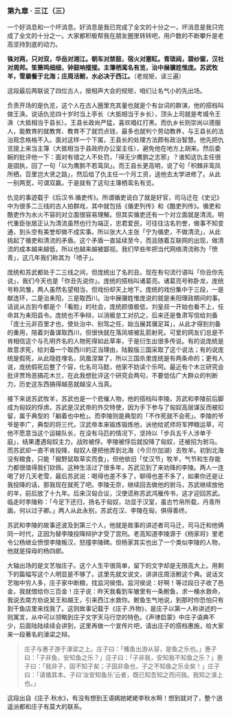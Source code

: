 ### 第九章 · 三江（三）

一个好消息和一个坏消息。好消息是我已完成了全文的十分之一，坏消息是我只完成了全文的十分之一。大家都积极帮我在朋友圈里转转吧，用户数的不断攀升是老高坚持到底的动力。

**铢对两，只对双，华岳对湘江。朝车对禁鼓，宿火对塞缸。青琐闼，碧纱窗，汉社对周邦。笙箫鸣细细，钟鼓响摐摐。主簿栖鸾名有览，治中展骥姓惟庞。苏武牧羊，雪屡餐于北海；庄周活鲋，水必决于西江。**（老规矩，读三遍）

这段最后两联说了四位古人，按相声大会的规矩，咱们让名气小的先出场。

负责开场的是仇览，这个人在古人圈里充其量也就是个有台词的群演，他的搭档叫做王涣。说话仇览四十岁时当上亭长（大抵相当于乡长），顶头上司就是考城令王涣（大抵相当于县长）。王县长政尚严猛，喜欢唱红打黑。而仇乡长则崇尚以德服人，能教育的就教育、教育不了就罚点钱，最多也就判个劳动教养，与王县长的法治观念格格不入。面对这样一个下属，王县长的处理方法颇有政治智慧。他先把仇览提上来当主簿（大抵相当于县政府办公室主任），避免他在地方上胡来。然后委婉的批评他一下：面对有错之人不处罚，「得无少鹰鹯之志邪」？谁知这仇主任很是固执，回了一句「以为鹰鹯不若鸾凤」。而王县长更高明，说了句「枳棘非鸾凤所栖，百里岂大贤之路」，然后给了仇主任一个月工资，送他去太学进修了。从此一别两宽，可谓双赢。于是就有了这句主簿栖鸾名有览。

仇览的事迹载于《后汉书.循吏传》。所谓循吏说白了就是好官，司马迁在《史记》中为很多二三线的古人拍群戏，其中就包括《循吏列传》和《酷吏列传》。循吏和酷吏作为水火不容的对立面很容易理解。但其实循吏还有一个对立面就是清流。明代重臣张居正认为清流虽然也行为端正，忠君爱民，可往往沽名钓誉，做事不知变通，到头空有美誉却做不成实事。所以张大人主张「宁为循吏，不做清流」，从此挑起了循吏和清流的矛盾。这个矛盾一直延续至今，而且随着互联网的出现，做清流的成本越来越低，所以也越来越被鄙视。我们早些年把当代网络清流称为「愤青」，这几年我们称其为「喷子」。

庞统和苏武都处于二三线之间，但庞统出了名的丑。现在有句流行语叫「你丑你先说」，我们今天也是「你丑先说你」。庞统的搭档叫诸葛亮。诸葛亮号称卧龙，庞统号称凤雏，两人虽然名望相当，但戏份却天上地下。庞统的戏份集中于三段，一是献连环，二是治耒阳，三是取西川。治中展骥姓惟庞说的就是耒阳理政期间的事。话说从古到今都是个「看脸」的社会，庞统颜值极低，刘皇叔一开始也看不上，任命其为耒阳县令。庞统也不争辩，以消极怠工对抗之，后来还是鲁肃写信给刘备「庞士元非百里才也，使处治中、别驾之任，始当展其骥足耳」，从此才得到刘备的重用，陪着刘备谋取西川，但很快就在落凤坡被乱箭射死。可爱的网友们总是不肯相信这个与孔明齐名的人物死得如此草率，于是衍生出很多传说。有的说庞统是故意求死，给刘备一个取西川的正当理由，陆毅版三国采取了这个说法；有的说庞统是假死，从此隐姓埋名，凤凰涅槃了，所以三国杀里庞统是有两条命的；更有人说，庞统假死后整了个容，化名司马懿，他家不妨读个乐呵。最近有个木兰研究会批评贾玲恶搞花木兰，在此我想批评这个研究会两句，不要低估广大群众的判断力，历史这东西搞得越恶就越没人当真。

接下来说苏武牧羊，苏武也是一个悲催人物，他的搭档叫李陵。苏武和李陵前后脚成为匈奴的俘虏。苏武是汉武帝的外交特使，因为手下参与了匈奴高层谋反而被扣留，属于典型的「躺着也中枪」。而李陵则是典型的「不作死就不会死」。李陵的爷爷是李广，典型的将三代，汉武帝本来锻炼锻炼他，派他给贰师将军押粮运草，可他不愿意当这个运输队长，在没有马匹的情况下，坚持以「步兵五千人涉单于庭」，结果遭遇匈奴主力，战败被俘。李陵被俘后就投降了匈奴，还被招为驸马。而苏武却一直不肯投降，匈奴人便把他弄到北海（今贝尔加湖）去牧羊。初到北海没有粮食，只能「掘野鼠取草实而食」，但他依旧「仗汉节」牧羊，气节和生存能力都很值得我们钦佩。这种生活过了很多年，苏武见到了来劝降的李陵。两人一连喝了好几天老雪，最后苏武说：喝得也差不多了，聊得也差不多了，如果你还是让我投降的话，那我现在就死了吧。李陵无奈，继续回去做他的驸马，苏武继续放他的羊，前后放了十九年。后来汉匈合议，汉使谎称苏武鸿雁传书，这才迎回苏武。临走时李陵称：「今足下还归，扬名于匈奴，功显于汉室，虽古竹帛所载，丹青所画，何以过子卿。」两人从此永别，苏武在汉、李陵在匈，俱得善终。

苏武和李陵的故事还波及到第三个人，他就是故事的讲述者司马迁，司马迁和他俩同一时代，正因为替李陵投降辩护才受了宫刑。老高知道李陵源于《杨家将》里老令公杨继业愤恨李陵叛汉，怒撞李陵碑。但杨家其实也出了一个类似李陵的人物，他就是探母的杨四郎。

大轴出场的是文艺咖庄子。这个人生平很简单，留下的文字却是无限高大上。用剩下的篇幅写这个人明显是不够了。这里先就文说文，讲讲庄周活鲋这个典。说话文艺咖中穷人多，庄子家中断粮，找监河侯借。监河侯说：好啊！等过段日子收了邑金，我就借给你三百金！庄子说：昨天我看到车辙里有一条鲋鱼，求一桶水救命，我说去南方劝说吴王和越王，引来西江水救你。鲋鱼生气地说，到那时你恐怕只有到干鱼店里来找我了。这则故事记载于《庄子.外物》，是庄子以第一人称讲述的一则寓言，从中可以领略到庄子文字天马行空的特色。《声律启蒙》中庄子语典不少，后面陆陆续续会讲到，这里再做一个宣传片吧，请出庄子的搭档惠施，给大家来一段著名的濠梁之辩。

> 庄子与惠子游于濠梁之上。庄子曰：「鯈鱼出游从容，是鱼之乐也。」惠子曰：「子非鱼，安知鱼之乐？」庄子曰：「子非我，安知我不知鱼之乐？」惠子曰：「我非子，固不知子矣；子固非鱼也，子之不知鱼之乐全矣！」庄子曰：「请循其本。子曰‘汝安知鱼乐’云者，既已知吾知之而问我。我知之濠上也。」

这段出自《庄子.秋水》，有没有想到王语嫣她姥姥李秋水啊！想到就对了，整个逍遥派都和庄子有莫大的联系。
